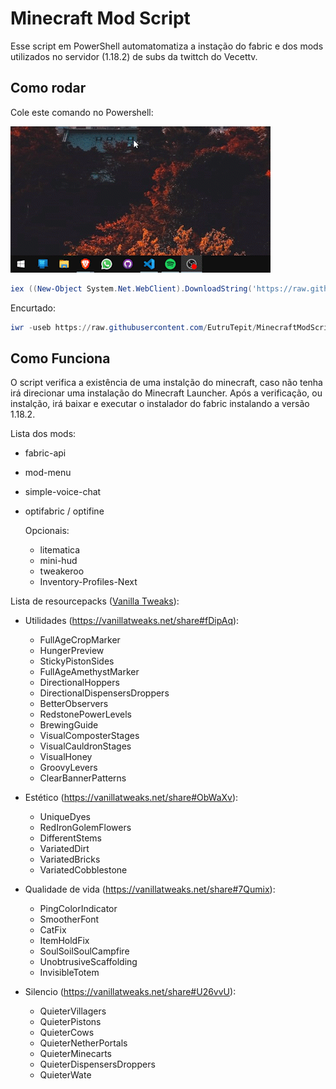 # Minecraft Mod Script

Esse script em PowerShell automatomatiza a instação do fabric e dos mods utilizados no servidor (1.18.2) de subs da twittch do Vecettv.

## Como rodar

Cole este comando no Powershell:

![Abrir powershell](/img/abrir_powershell.gif)

```PowerShell
iex ((New-Object System.Net.WebClient).DownloadString('https://raw.githubusercontent.com/EutruTepit/MinecraftModScript/main/run.ps1'))
```

Encurtado:

```PowerShell
iwr -useb https://raw.githubusercontent.com/EutruTepit/MinecraftModScript/main/run.ps1 | iex
```

## Como Funciona

O script verifica a existência de uma instalção do minecraft, caso não tenha irá direcionar uma instalação do Minecraft Launcher. Após a verificação, ou instalção, irá baixar e executar o instalador do fabric instalando a versão 1.18.2.

Lista dos mods:

- fabric-api
- mod-menu
- simple-voice-chat
- optifabric / optifine

  Opcionais:

  - litematica
  - mini-hud
  - tweakeroo
  - Inventory-Profiles-Next

Lista de resourcepacks ([Vanilla Tweaks](https://vanillatweaks.net/picker/resource-packs/)):

- Utilidades (<https://vanillatweaks.net/share#fDipAq>):

  - FullAgeCropMarker
  - HungerPreview
  - StickyPistonSides
  - FullAgeAmethystMarker
  - DirectionalHoppers
  - DirectionalDispensersDroppers
  - BetterObservers
  - RedstonePowerLevels
  - BrewingGuide
  - VisualComposterStages
  - VisualCauldronStages
  - VisualHoney
  - GroovyLevers
  - ClearBannerPatterns

- Estético (<https://vanillatweaks.net/share#ObWaXv>):

  - UniqueDyes
  - RedIronGolemFlowers
  - DifferentStems
  - VariatedDirt
  - VariatedBricks
  - VariatedCobblestone

- Qualidade de vida (<https://vanillatweaks.net/share#7Qumix>):

  - PingColorIndicator
  - SmootherFont
  - CatFix
  - ItemHoldFix
  - SoulSoilSoulCampfire
  - UnobtrusiveScaffolding
  - InvisibleTotem

- Silencio (<https://vanillatweaks.net/share#U26vvU>):

  - QuieterVillagers
  - QuieterPistons
  - QuieterCows
  - QuieterNetherPortals
  - QuieterMinecarts
  - QuieterDispensersDroppers
  - QuieterWate
